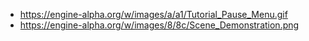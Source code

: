 - https://engine-alpha.org/w/images/a/a1/Tutorial_Pause_Menu.gif
- https://engine-alpha.org/w/images/8/8c/Scene_Demonstration.png
